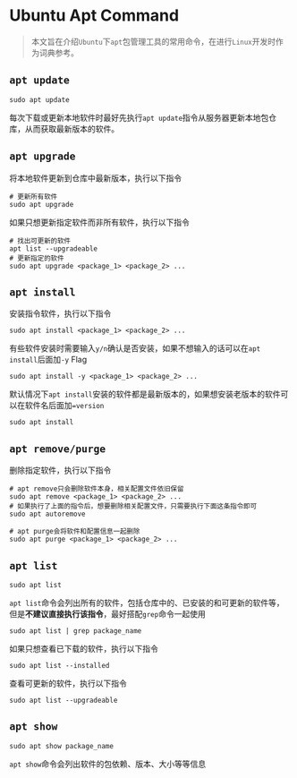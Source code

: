# Ubuntu Apt Command


<!--more-->

> 本文旨在介绍`Ubuntu`下`apt`包管理工具的常用命令，在进行`Linux`开发时作为词典参考。

## `apt update`
~~~shell
sudo apt update
~~~
每次下载或更新本地软件时最好先执行`apt update`指令从服务器更新本地包仓库，从而获取最新版本的软件。

## `apt upgrade`
将本地软件更新到仓库中最新版本，执行以下指令
~~~shell
# 更新所有软件
sudo apt upgrade
~~~
如果只想更新指定软件而非所有软件，执行以下指令
~~~shell
# 找出可更新的软件
apt list --upgradeable
# 更新指定的软件
sudo apt upgrade <package_1> <package_2> ...
~~~

## `apt install`
安装指令软件，执行以下指令
~~~shell
sudo apt install <package_1> <package_2> ...
~~~
有些软件安装时需要输入`y/n`确认是否安装，如果不想输入的话可以在`apt install`后面加`-y` Flag
~~~shell
sudo apt install -y <package_1> <package_2> ...
~~~
默认情况下`apt install`安装的软件都是最新版本的，如果想安装老版本的软件可以在软件名后面加`=version`
~~~shell
sudo apt install 
~~~

## `apt remove/purge`
删除指定软件，执行以下指令
~~~shell
# apt remove只会删除软件本身，相关配置文件依旧保留
sudo apt remove <package_1> <package_2> ...
# 如果执行了上面的指令后，想要删除相关配置文件，只需要执行下面这条指令即可
sudo apt autoremove

# apt purge会将软件和配置信息一起删除
sudo apt purge <package_1> <package_2> ...
~~~

## `apt list`
~~~shell
sudo apt list
~~~
`apt list`命令会列出所有的软件，包括仓库中的、已安装的和可更新的软件等，但是**不建议直接执行该指令**，最好搭配`grep`命令一起使用
~~~shell
sudo apt list | grep package_name
~~~
如果只想查看已下载的软件，执行以下指令
~~~shell 
sudo apt list --installed
~~~
查看可更新的软件，执行以下指令
~~~shell
sudo apt list --upgradeable
~~~

## `apt show`
~~~shell
sudo apt show package_name
~~~
`apt show`命令会列出软件的包依赖、版本、大小等等信息
